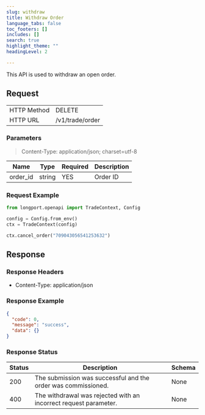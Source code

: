 ```yaml
---
slug: withdraw
title: Withdraw Order 
language_tabs: false
toc_footers: []
includes: []
search: true
highlight_theme: ""
headingLevel: 2

---
```


This API is used to withdraw an open order.

<SDKLinks module="trade" klass="TradeContext" method="cancel_order" />

## 

## Request

<table className="http-basic">
<tbody>
<tr><td className="http-basic-key">HTTP Method</td><td>DELETE</td></tr>
<tr><td className="http-basic-key">HTTP URL</td><td>/v1/trade/order 
</td></tr>
</tbody>
</table>

### Parameters

> Content-Type: application/json; charset=utf-8

| Name | Type | Required | Description |
|---|---|---|---|
| order_id | string | YES | Order ID |

### Request Example

```python
from longport.openapi import TradeContext, Config

config = Config.from_env()
ctx = TradeContext(config)

ctx.cancel_order("709043056541253632")
```

## Response

### Response Headers

- Content-Type: application/json

### Response Example

```json
{
  "code": 0,
  "message": "success",
  "data": {}
}
```

### Response Status

| Status | Description | Schema |
|---|---|---|
| 200 | The submission was successful and the order was commissioned. | None |
| 400 | The withdrawal was rejected with an incorrect request parameter. | None |

<aside className="success">
</aside>

